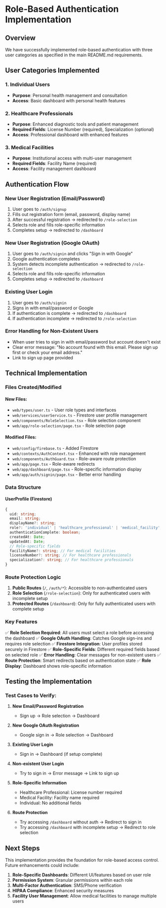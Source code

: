 # Role-Based Authentication Implementation

## Overview
We have successfully implemented role-based authentication with three user categories as specified in the main README.md requirements.

## User Categories Implemented

### 1. Individual Users
- **Purpose**: Personal health management and consultation
- **Access**: Basic dashboard with personal health features

### 2. Healthcare Professionals
- **Purpose**: Enhanced diagnostic tools and patient management
- **Required Fields**: License Number (required), Specialization (optional)
- **Access**: Professional dashboard with enhanced features

### 3. Medical Facilities
- **Purpose**: Institutional access with multi-user management
- **Required Fields**: Facility Name (required)
- **Access**: Facility management dashboard

## Authentication Flow

### New User Registration (Email/Password)
1. User goes to `/auth/signup`
2. Fills out registration form (email, password, display name)
3. After successful registration → redirected to `/role-selection`
4. Selects role and fills role-specific information
5. Completes setup → redirected to `/dashboard`

### New User Registration (Google OAuth)
1. User goes to `/auth/signin` and clicks "Sign in with Google"
2. Google authentication completes
3. System detects incomplete authentication → redirected to `/role-selection`
4. Selects role and fills role-specific information
5. Completes setup → redirected to `/dashboard`

### Existing User Login
1. User goes to `/auth/signin`
2. Signs in with email/password or Google
3. If authentication is complete → redirected to `/dashboard`
4. If authentication incomplete → redirected to `/role-selection`

### Error Handling for Non-Existent Users
- When user tries to sign in with email/password but account doesn't exist
- Clear error message: "No account found with this email. Please sign up first or check your email address."
- Link to sign up page provided

## Technical Implementation

### Files Created/Modified

#### New Files:
- `web/types/user.ts` - User role types and interfaces
- `web/services/userService.ts` - Firestore user profile management
- `web/components/RoleSelection.tsx` - Role selection component
- `web/app/role-selection/page.tsx` - Role selection page

#### Modified Files:
- `web/config/firebase.ts` - Added Firestore
- `web/contexts/AuthContext.tsx` - Enhanced with role management
- `web/components/AuthGuard.tsx` - Role-aware route protection
- `web/app/page.tsx` - Role-aware redirects
- `web/app/dashboard/page.tsx` - Role-specific information display
- `web/app/auth/signin/page.tsx` - Better error handling

### Data Structure

#### UserProfile (Firestore)
```typescript
{
  uid: string;
  email: string;
  displayName?: string;
  role?: 'individual' | 'healthcare_professional' | 'medical_facility';
  authenticationComplete: boolean;
  createdAt: Date;
  updatedAt: Date;
  // Role-specific fields
  facilityName?: string; // For medical facilities
  licenseNumber?: string; // For healthcare professionals
  specialization?: string; // For healthcare professionals
}
```

### Route Protection Logic

1. **Public Routes** (`/`, `/auth/*`): Accessible to non-authenticated users
2. **Role Selection** (`/role-selection`): Only for authenticated users with incomplete setup
3. **Protected Routes** (`/dashboard`): Only for fully authenticated users with complete setup

### Key Features

✅ **Role Selection Required**: All users must select a role before accessing the dashboard
✅ **Google OAuth Handling**: Catches Google sign-ins and requires role selection
✅ **Firestore Integration**: User profiles stored securely in Firestore
✅ **Role-Specific Fields**: Different required fields based on selected role
✅ **Error Handling**: Clear messages for non-existent users
✅ **Route Protection**: Smart redirects based on authentication state
✅ **Role Display**: Dashboard shows role-specific information

## Testing the Implementation

### Test Cases to Verify:

1. **New Email/Password Registration**
   - Sign up → Role selection → Dashboard

2. **New Google OAuth Registration**
   - Google sign in → Role selection → Dashboard

3. **Existing User Login**
   - Sign in → Dashboard (if setup complete)

4. **Non-existent User Login**
   - Try to sign in → Error message → Link to sign up

5. **Role-Specific Information**
   - Healthcare Professional: License number required
   - Medical Facility: Facility name required
   - Individual: No additional fields

6. **Route Protection**
   - Try accessing `/dashboard` without auth → Redirect to sign in
   - Try accessing `/dashboard` with incomplete setup → Redirect to role selection

## Next Steps

This implementation provides the foundation for role-based access control. Future enhancements could include:

1. **Role-Specific Dashboards**: Different UI/features based on user role
2. **Permission System**: Granular permissions within each role
3. **Multi-Factor Authentication**: SMS/Phone verification
4. **HIPAA Compliance**: Enhanced security measures
5. **Facility User Management**: Allow medical facilities to manage multiple users